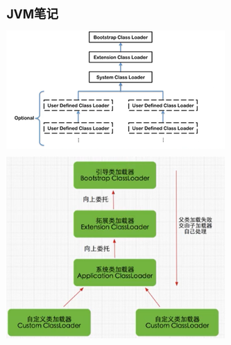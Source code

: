 # JVM笔记

![image-20210505093653579](README.assets/image-20210505093653579.png)

![image-20210505103759714](README.assets/image-20210505103759714.png)
